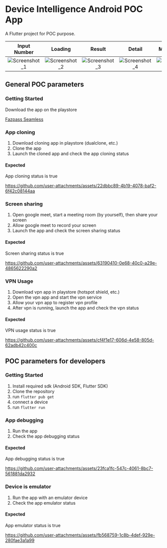 # Device Intelligence Android POC App

A Flutter project for POC purpose.

Input Number                         | Loading                         | Result                         | Detail                         | More Detail
:------------------------:|:-------------------------:|:-------------------------:|:-------------------------:|:-------------------------:
![Screenshot_1](https://github.com/user-attachments/assets/99e3a30b-6619-4098-a047-5f2a393e9d4b) | ![Screenshot_2](https://github.com/user-attachments/assets/86b548f7-55da-473b-a6e5-03f9f2d55aa8) | ![Screenshot_3](https://github.com/user-attachments/assets/ac12924c-6aa7-4e4e-979f-3ea3f07aad31) | ![Screenshot_4](https://github.com/user-attachments/assets/ab6fa300-3828-4ca3-b6d9-3f7108090081) | ![Screenshot_5](https://github.com/user-attachments/assets/739c1839-3f31-4b74-87a0-3244e6ab6bca)

## General POC parameters

### Getting Started

Download the app on the playstore

[Fazpass Seamless](https://play.google.com/store/apps/details?id=com.fazpass.devicevalidator)

### App cloning

1. Download cloning app in playstore (dualclone, etc.)
2. Clone the app
3. Launch the cloned app and check the app cloning status

#### Expected

App cloning status is true

https://github.com/user-attachments/assets/22dbbc89-4b19-4078-baf2-6f42c08144aa

### Screen sharing

1. Open google meet, start a meeting room (by yourself), then share your screen
2. Allow google meet to record your screen
3. Launch the app and check the screen sharing status

#### Expected

Screen sharing status is true

https://github.com/user-attachments/assets/63190410-0e68-40c0-a29e-4865622290a2

### VPN Usage

1. Download vpn app in playstore (hotspot shield, etc.)
2. Open the vpn app and start the vpn service
3. Allow your vpn app to register vpn profile
4. After vpn is running, launch the app and check the vpn status

#### Expected

VPN usage status is true

https://github.com/user-attachments/assets/cf4f1e17-606d-4e58-805d-62adb42c400c

## POC parameters for developers

### Getting Started

1. Install required sdk (Android SDK, Flutter SDK)
2. Clone the repository
3. run `flutter pub get`
4. connect a device
5. run `flutter run`

### App debugging

1. Run the app
2. Check the app debugging status

#### Expected

App debugging status is true

https://github.com/user-attachments/assets/23fca1fc-547c-4061-8bc7-561881da2932

### Device is emulator

1. Run the app with an emulator device
2. Check the app emulator status

#### Expected

App emulator status is true

https://github.com/user-attachments/assets/fb568759-1c8b-4def-929e-280fae3a1a99
